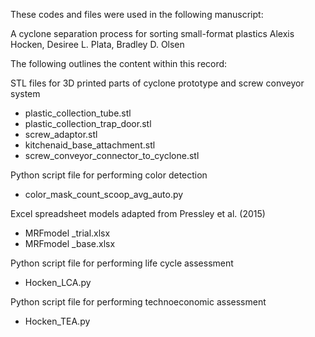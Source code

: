 

These codes and files were used in the following manuscript:

A cyclone separation process for sorting small-format plastics
Alexis Hocken, Desiree L. Plata, Bradley D. Olsen


The following outlines the content within this record:

STL files for 3D printed parts of cyclone prototype and screw conveyor system

- plastic_collection_tube.stl
- plastic_collection_trap_door.stl
- screw_adaptor.stl
- kitchenaid_base_attachment.stl
- screw_conveyor_connector_to_cyclone.stl
    
Python script file for performing color detection
- color_mask_count_scoop_avg_auto.py

Excel spreadsheet models adapted from Pressley et al. (2015)
- MRFmodel _trial.xlsx
- MRFmodel _base.xlsx

Python script file for performing life cycle assessment
- Hocken_LCA.py

Python script file for performing technoeconomic assessment
- Hocken_TEA.py



